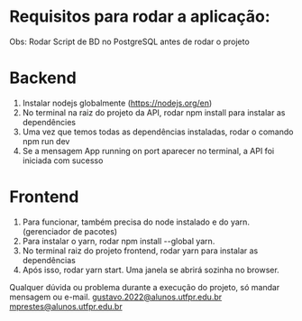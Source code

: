 # Requisitos para rodar a aplicação:

Obs: Rodar Script de BD no PostgreSQL antes de rodar o projeto

# Backend

1. Instalar nodejs globalmente (https://nodejs.org/en)
2. No terminal na raiz do projeto da API, rodar npm install para instalar as dependêncies
3. Uma vez que temos todas as dependências instaladas, rodar o comando npm run dev
4. Se a mensagem App running on port aparecer no terminal, a API foi iniciada com sucesso

# Frontend

1. Para funcionar, também precisa do node instalado e do yarn. (gerenciador de pacotes)
2. Para instalar o yarn, rodar npm install --global yarn.
3. No terminal raiz do projeto frontend, rodar yarn para instalar as dependências
4. Após isso, rodar yarn start. Uma janela se abrirá sozinha no browser.

Qualquer dúvida ou problema durante a execução do projeto, só mandar mensagem ou e-mail.
gustavo.2022@alunos.utfpr.edu.br
mprestes@alunos.utfpr.edu.br
